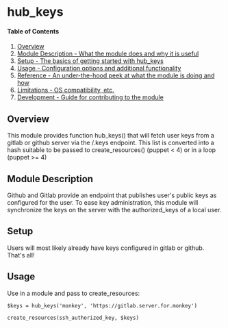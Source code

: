 # hub_keys

#### Table of Contents

1. [Overview](#overview)
2. [Module Description - What the module does and why it is useful](#module-description)
3. [Setup - The basics of getting started with hub_keys](#setup)
4. [Usage - Configuration options and additional functionality](#usage)
5. [Reference - An under-the-hood peek at what the module is doing and how](#reference)
5. [Limitations - OS compatibility, etc.](#limitations)
6. [Development - Guide for contributing to the module](#development)

## Overview

This module provides function hub_keys() that will fetch user keys from a gitlab
or github server via the /<username>.keys endpoint.  This list is converted into
a hash suitable to be passed to create_resources() (puppet < 4) or in a loop (puppet >= 4)

## Module Description

Github and Gitlab provide an endpoint that publishes user's public keys as configured
for the user.  To ease key administration, this module will synchronize the keys on the
server with the authorized_keys of a local user.

## Setup

Users will most likely already have keys configured in gitlab or github.  That's all!

## Usage

Use in a module and pass to create_resources:

```
$keys = hub_keys('monkey', 'https://gitlab.server.for.monkey')

create_resources(ssh_authorized_key, $keys)
```
